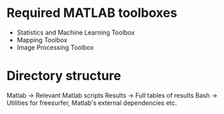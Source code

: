 # Required MATLAB toolboxes
- Statistics and Machine Learning Toolbox
- Mapping Toolbox
- Image Processing Toolbox

# Directory structure
Matlab -> Relevant Matlab scripts
Results -> Full tables of results
Bash -> Utilities for freesurfer, Matlab's external dependencies etc.